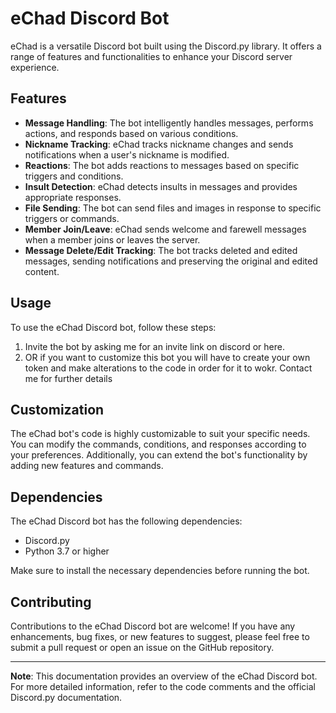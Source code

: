 # eChad Discord Bot

eChad is a versatile Discord bot built using the Discord.py library. It offers a range of features and functionalities to enhance your Discord server experience.

## Features

- **Message Handling**: The bot intelligently handles messages, performs actions, and responds based on various conditions.
- **Nickname Tracking**: eChad tracks nickname changes and sends notifications when a user's nickname is modified.
- **Reactions**: The bot adds reactions to messages based on specific triggers and conditions.
- **Insult Detection**: eChad detects insults in messages and provides appropriate responses.
- **File Sending**: The bot can send files and images in response to specific triggers or commands.
- **Member Join/Leave**: eChad sends welcome and farewell messages when a member joins or leaves the server.
- **Message Delete/Edit Tracking**: The bot tracks deleted and edited messages, sending notifications and preserving the original and edited content.

## Usage

To use the eChad Discord bot, follow these steps:

1. Invite the bot by asking me for an invite link on discord or here.
2. OR if you want to customize this bot you will have to create your own token and make alterations to the code in order for it to wokr. Contact me for further details

## Customization

The eChad bot's code is highly customizable to suit your specific needs. You can modify the commands, conditions, and responses according to your preferences. Additionally, you can extend the bot's functionality by adding new features and commands.

## Dependencies

The eChad Discord bot has the following dependencies:

- Discord.py
- Python 3.7 or higher

Make sure to install the necessary dependencies before running the bot.

## Contributing

Contributions to the eChad Discord bot are welcome! If you have any enhancements, bug fixes, or new features to suggest, please feel free to submit a pull request or open an issue on the GitHub repository.

---

**Note**: This documentation provides an overview of the eChad Discord bot. For more detailed information, refer to the code comments and the official Discord.py documentation.

